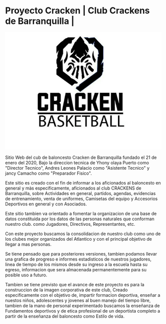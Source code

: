 # Proyecto Cracken | Club Crackens de Barranquilla |

 ![alt text](https://raw.githubusercontent.com/afleones/cracken/master/app/assets/images/crackens.jpg) 
 
Sitio Web del cub de baloncesto Cracken de Barranquilla fundado el 21 de enero del 2020, Bajo la direccion tecnica de Yhony olaya Puerto como "Director Tecnico", Andres Leones Palacio como "Asistente Tecnico" y jancy Camacho como "Preparador Fisico".

Este sitio es creado con el fin de informar a los aficionados al baloncesto en general y màs especificamente, aficionados al club CRACKENS de Barranquilla, sobre Actividades en general, partidos, agendas, evidencias de entrenamiento, venta de uniformes, Camisetas del equipo y Accesorios Deportivos en general y con Asociados.

Este sitio tambien va orientado a fomentar la organizacion de una base de datos constituida por los datos de las personas naturales que conforman nuestro club. como Jugadores, Directivos, Representantes, etc.

Con este proyecto buscamos la consolidacion de nuestro club como uno de los clubes mejor organizados del Atlantico y con el principal objetivo de llegar a mas personas.

Se tiene pensado que para posteriores versiones, tambien podamos llevar una grafica de progreso e informes estadisticos de nuestros jugadores, linea de tiempo de los mismos desde su ingreso a la escuela hasta su egreso, informacion que sera almacenada permanentemente para su posible uso a futuro.

Tambien se tiene previsto que el avance de este proyecto es para la construccion de la imagen corporativa de este club, Creado especificamente con el objetivo de, impartir formacion deportiva, enseñar a nuestos niños, adolescentes y jovenes al buen manejo del tiempo libre, tambien de la mano de personal experimentado buscamos la enseñanza de Fundamentos deportivos y de etica profesional de un deportista completo a partir de la enseñanza del baloncesto como Estilo de vida.


